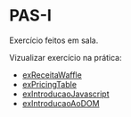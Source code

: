 # PAS-I
Exercício feitos em sala.

Vizualizar exercício na prática:
<ul>
    <li><a href="https://joao-heitor.github.io/PAS-I/exReceitaWaffle" target="_blank">exReceitaWaffle</a></li>
    <li><a href="https://joao-heitor.github.io/PAS-I/exPricingTable" target="_blank">exPricingTable</a></li>
    <li><a href="https://joao-heitor.github.io/PAS-I/exIntroducaoJavascript" target="_blank">exIntroducaoJavascript</a></li>
    <li><a href="https://joao-heitor.github.io/PAS-I/exIntroducaoAoDOM" target="_blank">exIntroducaoAoDOM</a></li>
</ul>

